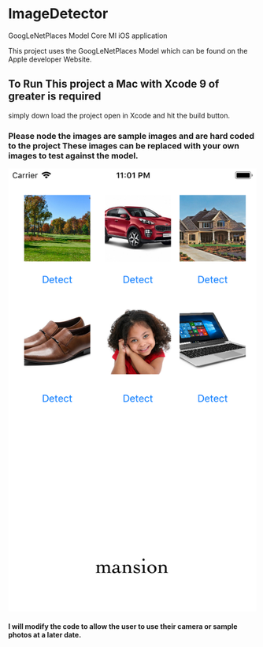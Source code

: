 # ImageDetector
GoogLeNetPlaces Model Core Ml iOS application

This project uses the GoogLeNetPlaces Model which can be found on the Apple developer Website.

## To Run This project a Mac with Xcode 9 of greater is required

simply down load the project open in Xcode and hit the build button.


### Please node the images are sample images and are hard coded to the project These images can be replaced with your own images to test against the model.


![alt tag](https://github.com/seanjohn85/ImageDetector/blob/master/image.png)


#### I will modify the code to allow the user to use their camera or sample photos at a later date.
